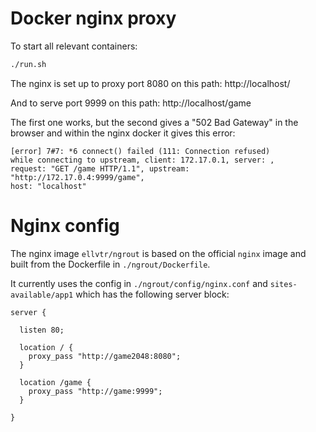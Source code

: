 # Docker nginx proxy

To start all relevant containers:
```bash
./run.sh
```

The nginx is set up to proxy port 8080 on this path:
http://localhost/

And to serve port 9999 on this path:
http://localhost/game

The first one works, but the second gives a "502 Bad Gateway"
in the browser and within the nginx docker it gives
this error:
```
[error] 7#7: *6 connect() failed (111: Connection refused) 
while connecting to upstream, client: 172.17.0.1, server: , 
request: "GET /game HTTP/1.1", upstream: "http://172.17.0.4:9999/game", 
host: "localhost"
````

# Nginx config
The nginx image `ellvtr/ngrout` is based on the official `nginx` image
and built from the Dockerfile in `./ngrout/Dockerfile`.

It currently uses the config in `./ngrout/config/nginx.conf`
and `sites-available/app1` which has the following server
block:
```
server {
  
  listen 80;

  location / {
    proxy_pass "http://game2048:8080";
  }

  location /game {
    proxy_pass "http://game:9999";
  }

}
```
